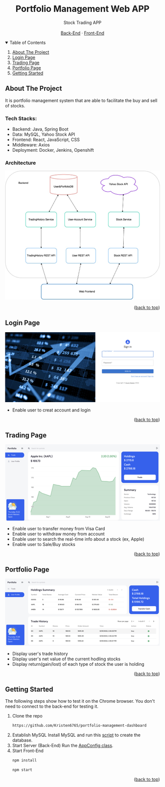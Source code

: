
<!--
Template taken from
https://github.com/othneildrew/Best-README-Template/blob/master/README.md
-->
<!-- PROJECT LOGO -->

<div id="top"></div>
<!-- PROJECT LOGO -->

<br />
<p align="center">

  <h1 align="center">Portfolio Management Web APP</h1>

  <p align="center">
    Stock Trading APP
    <br />
    <br />
    <a href="https://github.com/Kristen6765/portfolio-management-dashboard/tree/main/PortfolioManagementProject">Back-End</a>
    ·
    <a href="https://github.com/Kristen6765/portfolio-management-dashboard/tree/main/frontend">Front-End</a>
  </p>
</p>


<!-- TABLE OF CONTENTS -->
<details open="open">
  <summary>Table of Contents</summary>
  <ol>
    <li>
      <a href="#about-the-project">About The Project</a>
    </li>
    <li>
      <a href="#login-page">Login Page</a>
    </li>
    <li>
      <a href="#trading-page">Trading Page</a>
    </li>
    <li>
      <a href="#portfolio-page">Portfolio Page</a>
    </li>
    <li>
      <a href="#getting-started">Getting Started</a>
    </li>
   
  </ol>
</details>



<!-- ABOUT THE PROJECT -->
## About The Project
It is portfolio management system that are able to facilitate the buy and sell of stocks.

### Tech Stacks:
* Backend: Java, Spring Boot
* Data: MySQL, Yahoo Stock API
* Frontend: React, JavaScript, CSS
* Middleware: Axios
* Deployment: Docker, Jenkins, Openshift

### Architecture 
![Zoom](/img/app-architecture.png)
<p align="right">(<a href="#top">back to top</a>)</p>

<!-- Login Page -->
## Login Page

![Zoom](/img/login.png)
* Enable user to creat account and login
<p align="right">(<a href="#top">back to top</a>)</p>


<!-- Trading Page -->
## Trading Page

![Zoom](/img/tradingPage.png)
* Enable user to transfer money from Visa Card
* Enable user to withdraw money from account
* Enable user to search the real-time info about a stock (ex, Apple)
* Enable user to Sale/Buy stocks

<p align="right">(<a href="#top">back to top</a>)</p>


<!-- Portfolio Page -->
## Portfolio Page

![Zoom](/img/portfolio.png)
* Display user's trade history
* Display user's net value of the current hodling stocks
* Display return(gain/lost) of each type of stock the user is holding
  
<p align="right">(<a href="#top">back to top</a>)</p>

<!-- Getting Started -->
## Getting Started
The following steps show how to test it on the Chrome browser. You don't need to connect to the back-end for testing it.

1. Clone the repo
   ```sh
   https://github.com/Kristen6765/portfolio-management-dashboard
   ```
2. Establish MySQL 
   Install MySQL and run this [script](https://github.com/Kristen6765/portfolio-management-dashboard/blob/main/PortfolioManagementProject/src/main/database/databaseCreation.sql) to create the database.
3. Start Server (Back-End)
   Run the [AppConfig class](https://github.com/Kristen6765/portfolio-management-dashboard/blob/main/PortfolioManagementProject/src/main/java/com/portfolio/management/AppConfig.java).
4. Start Front-End
   ```sh
   npm install
   ```
   ```sh
   npm start
   ```





<p align="right">(<a href="#top">back to top</a>)</p>
